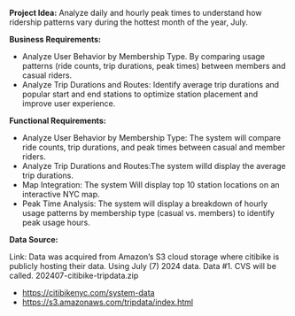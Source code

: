 **Project Idea:** Analyze daily and hourly peak times to understand how ridership patterns vary during the hottest month of the year,  July.

**Business Requirements:**

- Analyze User Behavior by Membership Type. By comparing usage patterns (ride counts, trip durations, peak times) between members and casual riders.
- Analyze Trip Durations and Routes: Identify average trip durations and popular start and end stations to optimize station placement and improve user experience.

**Functional Requirements:** 

- Analyze User Behavior by Membership Type: The system will compare ride counts, trip durations, and peak times between casual and member riders.
- Analyze Trip Durations and Routes:The system willd display the average trip durations.
- Map Integration: The system Will display top 10 station locations on an interactive NYC map.
- Peak Time Analysis: The system will display a breakdown of hourly usage patterns by membership type (casual vs. members) to identify peak usage hours.

**Data Source:**


Link:
Data was acquired from Amazon’s S3 cloud storage where citibike is publicly hosting their data. Using July (7) 2024 data. Data #1. CVS will be called. 202407-citibike-tripdata.zip

- https://citibikenyc.com/system-data
- https://s3.amazonaws.com/tripdata/index.html





